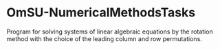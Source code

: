 # OmSU-NumericalMethodsTasks

Program for solving systems of linear algebraic equations 
by the rotation method with the choice of the leading column 
and row permutations.
